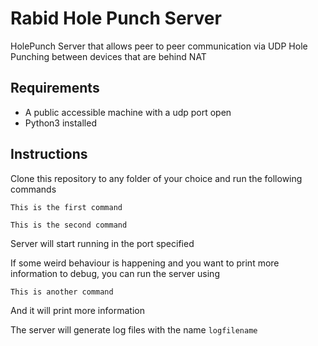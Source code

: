 # Rabid Hole Punch Server

HolePunch Server that allows peer to peer communication via UDP Hole Punching between devices that are behind NAT

## Requirements

- A public accessible machine with a udp port open
- Python3 installed


## Instructions

Clone this repository to any folder of your choice and run the following commands

```
This is the first command
```

```
This is the second command
```

Server will start running in the port specified

If some weird behaviour is happening and you want to print more information to debug, you can run the server using

```
This is another command
```

And it will print more information

The server will generate log files with the name `logfilename`
